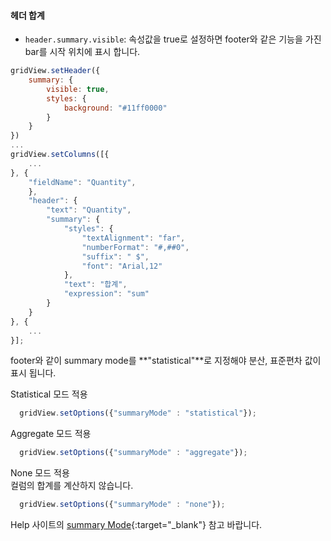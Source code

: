 #### 헤더 합계

- `header.summary.visible`: 속성값을 true로 설정하면 footer와 같은 기능을 가진 bar를 시작 위치에 표시 합니다.

```js
gridView.setHeader({
    summary: {
        visible: true,
        styles: {
            background: "#11ff0000"
        }
    }
})
...
gridView.setColumns([{
    ...
}, {
    "fieldName": "Quantity",
    },
    "header": {
        "text": "Quantity",
        "summary": {
            "styles": {
                "textAlignment": "far",
                "numberFormat": "#,##0",
                "suffix": " $",
                "font": "Arial,12"
            },
            "text": "합계",
            "expression": "sum"
        }
    }
}, {
    ...
}];
```

footer와 같이 summary mode를 **"statistical"**로 지정해야 분산, 표준편차 값이 표시 됩니다.

<a class="btn primary small round lowercase" id="btnSetStatistical">Statistical 모드 적용</a>
```js
  gridView.setOptions({"summaryMode" : "statistical"});
```

<a class="btn primary small round lowercase" id="btnSetAggregate">Aggregate 모드 적용</a>
```js
  gridView.setOptions({"summaryMode" : "aggregate"});
```


<a class="btn primary small round lowercase" id="btnSetNone">None 모드 적용</a>  
컬럼의 합계를 계산하지 않습니다.
```js
  gridView.setOptions({"summaryMode" : "none"});
```


Help 사이트의 [summary Mode](http://help.realgrid.com/api/types/SummaryMode/){:target="_blank"} 참고 바랍니다.  

<script>

  $('#btnSetStatistical').click(function() {
    gridView.setOptions({"summaryMode" : "statistical"});
  });

  $('#btnSetAggregate').click(function() {
    gridView.setOptions({"summaryMode" : "aggregate"});
  });

  $('#btnSetNone').click(function() {
    gridView.setOptions({"summaryMode" : "none"});
  });

</script>
